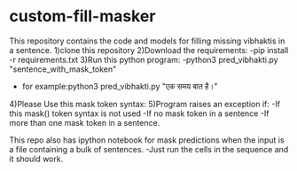 # custom-fill-masker
This repository contains the code and models for filling missing vibhaktis in a sentence.
1)clone this repository
2)Download the requirements:
-pip install -r requirements.txt
3)Run this python program:
-python3 pred_vibhakti.py "sentence_with_mask_token"
- for example:python3 pred_vibhakti.py "एक समय <mask> बात है।"

4)Please Use this mask token syntax:<mask>
5)Program raises an exception if:
-If this mask(<mask>) token syntax is not used
-If no mask token in a sentence
-If more than one mask token in a sentence.

This repo also has ipython notebook for mask predictions when the input is a file containing a bulk of sentences.
-Just run the cells in the sequence and it should work.

